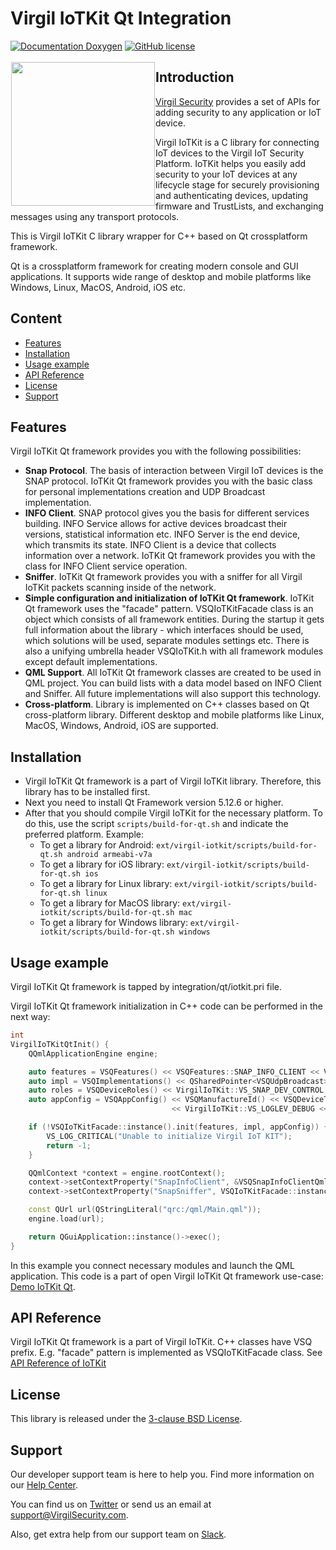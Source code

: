# Virgil IoTKit Qt Integration
[![Documentation Doxygen](https://img.shields.io/badge/docs-doxygen-blue.svg)](https://virgilsecurity.github.io/virgil-iotkit/)
[![GitHub license](https://img.shields.io/badge/license-BSD%203--Clause-blue.svg)](https://raw.githubusercontent.com/VirgilSecurity/virgil-iotkit/release/LICENSE)



<a href="https://developer.virgilsecurity.com/docs"><img width="230px" src="https://cdn.virgilsecurity.com/assets/images/github/logos/iotkit/IoTKit.png" align="left" hspace="1" vspace="3"></a>

## Introduction
[Virgil Security](https://virgilsecurity.com) provides a set of APIs for adding security to any application or IoT device.

Virgil IoTKit is a C library for connecting IoT devices to the Virgil IoT Security Platform. IoTKit helps you easily add security to your IoT devices at any lifecycle stage for securely provisioning and authenticating devices, updating firmware and TrustLists, and exchanging messages using any transport protocols.

This is Virgil IoTKit C library wrapper for C++ based on Qt crossplatform framework.

Qt is a crossplatform framework for creating modern console and GUI applications. It supports wide range of desktop and mobile platforms like Windows, Linux, MacOS, Android, iOS etc.

## Content
- [Features](#features)
- [Installation](#installation)
- [Usage example](#example)
- [API Reference](#api-reference)
- [License](#license)
- [Support](#support)

<div id='features'/>

## Features
Virgil IoTKit Qt framework provides you with the following possibilities:
- **Snap Protocol**. The basis of interaction between Virgil IoT devices is the SNAP protocol. IoTKit Qt framework provides you with the basic class for personal implementations creation and UDP Broadcast implementation.
- **INFO Client**. SNAP protocol gives you the basis for different services building. INFO Service allows for active devices broadcast their versions, statistical information etc. INFO Server is the end device, which transmits its state. INFO Client is a device that collects information over a network. IoTKit Qt framework provides you with the class for INFO Client service operation.
- **Sniffer**. IoTKit Qt framework provides you with a sniffer for all Virgil IoTKit packets scanning inside of the network.
- **Simple configuration and initialization of IoTKit Qt framework**. IoTKit Qt framework uses the "facade" pattern. VSQIoTKitFacade class is an object which consists of all framework entities. During the startup it gets full information about the library - which interfaces should be used, which solutions will be used, separate modules settings etc. There is also a unifying umbrella header VSQIoTKit.h with all framework modules except default implementations.
- **QML Support**. All IoTKit Qt framework classes are created to be used in QML project. You can build lists with a data model based on INFO Client and Sniffer. All future implementations will also support this technology.
- **Cross-platform**. Library is implemented on C++ classes based on Qt cross-platform library. Different desktop and mobile platforms like Linux, MacOS, Windows, Android, iOS are supported.

<div id='installation'/>

## Installation
- Virgil IoTKit Qt framework is a part of Virgil IoTKit library. Therefore, this library has to be installed first.
- Next you need to install Qt Framework version 5.12.6 or higher.
- After that you should compile Virgil IoTKit for the necessary platform. To do this, use the script `scripts/build-for-qt.sh` and indicate the preferred platform. Example:
  - To get a library for Android: `ext/virgil-iotkit/scripts/build-for-qt.sh android armeabi-v7a`
  - To get a library for iOS library: `ext/virgil-iotkit/scripts/build-for-qt.sh ios`
  - To get a library for Linux library: `ext/virgil-iotkit/scripts/build-for-qt.sh linux`
  - To get a library for MacOS library: `ext/virgil-iotkit/scripts/build-for-qt.sh mac`
  - To get a library for Windows library: `ext/virgil-iotkit/scripts/build-for-qt.sh windows`

<div id='example'/>

## Usage example

Virgil IoTKit Qt framework is tapped by integration/qt/iotkit.pri file.

Virgil IoTKit Qt framework initialization in C++ code can be performed in the next way:
```cpp
int
VirgilIoTKitQtInit() {
    QQmlApplicationEngine engine;

    auto features = VSQFeatures() << VSQFeatures::SNAP_INFO_CLIENT << VSQFeatures::SNAP_SNIFFER;    // Use INFO Client and Sniffer features
    auto impl = VSQImplementations() << QSharedPointer<VSQUdpBroadcast>::create();                  // Use UDP Broadcast
    auto roles = VSQDeviceRoles() << VirgilIoTKit::VS_SNAP_DEV_CONTROL;                             // Device has CONTROL role
    auto appConfig = VSQAppConfig() << VSQManufactureId() << VSQDeviceType() << VSQDeviceSerial()
                                    << VirgilIoTKit::VS_LOGLEV_DEBUG << roles << VSQSnapSnifferQmlConfig(); // Device is configured with default options, logger level is DEBUG

    if (!VSQIoTKitFacade::instance().init(features, impl, appConfig)) {                             // Try to initialize Virgil IoTKit Qt Framework
        VS_LOG_CRITICAL("Unable to initialize Virgil IoT KIT");
        return -1;
    }

    QQmlContext *context = engine.rootContext();
    context->setContextProperty("SnapInfoClient", &VSQSnapInfoClientQml::instance());               // Register INFO Client and "SnapInfoClient" data model for QML's ListView
    context->setContextProperty("SnapSniffer", VSQIoTKitFacade::instance().snapSniffer());          // Register SNAP Sniffer and "SnapSniffer" data model for QML's ListView

    const QUrl url(QStringLiteral("qrc:/qml/Main.qml"));                                            // Use qml/main.qml for main QML object
    engine.load(url);

    return QGuiApplication::instance()->exec();                                                     // Start QML application
}
```

In this example you connect necessary modules and launch the QML application. This code is a part of open Virgil IoTKit Qt framework use-case: [Demo IoTKit Qt](https://github.com/VirgilSecurity/demo-iotkit-qt/).

<div id='api-reference'/>

## API Reference
Virgil IoTKit Qt framework is a part of Virgil IoTKit. C++ classes have VSQ prefix. E.g. "facade" pattern is implemented as VSQIoTKitFacade class. See [API Reference of IoTKit](https://virgilsecurity.github.io/virgil-iotkit/)

<div id='license'/>

## License

This library is released under the [3-clause BSD License](LICENSE).

<div id='support'/>

## Support
Our developer support team is here to help you. Find more information on our [Help Center](https://help.virgilsecurity.com/).

You can find us on [Twitter](https://twitter.com/VirgilSecurity) or send us an email at support@VirgilSecurity.com.

Also, get extra help from our support team on [Slack](https://virgilsecurity.com/join-community).
